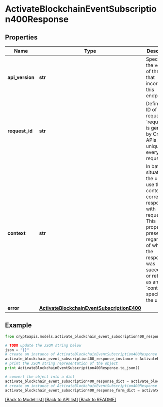# ActivateBlockchainEventSubscription400Response


## Properties
Name | Type | Description | Notes
------------ | ------------- | ------------- | -------------
**api_version** | **str** | Specifies the version of the API that incorporates this endpoint. | 
**request_id** | **str** | Defines the ID of the request. The &#x60;requestId&#x60; is generated by Crypto APIs and it&#39;s unique for every request. | 
**context** | **str** | In batch situations the user can use the context to correlate responses with requests. This property is present regardless of whether the response was successful or returned as an error. &#x60;context&#x60; is specified by the user. | [optional] 
**error** | [**ActivateBlockchainEventSubscriptionE400**](ActivateBlockchainEventSubscriptionE400.md) |  | 

## Example

```python
from cryptoapis.models.activate_blockchain_event_subscription400_response import ActivateBlockchainEventSubscription400Response

# TODO update the JSON string below
json = "{}"
# create an instance of ActivateBlockchainEventSubscription400Response from a JSON string
activate_blockchain_event_subscription400_response_instance = ActivateBlockchainEventSubscription400Response.from_json(json)
# print the JSON string representation of the object
print ActivateBlockchainEventSubscription400Response.to_json()

# convert the object into a dict
activate_blockchain_event_subscription400_response_dict = activate_blockchain_event_subscription400_response_instance.to_dict()
# create an instance of ActivateBlockchainEventSubscription400Response from a dict
activate_blockchain_event_subscription400_response_form_dict = activate_blockchain_event_subscription400_response.from_dict(activate_blockchain_event_subscription400_response_dict)
```
[[Back to Model list]](../README.md#documentation-for-models) [[Back to API list]](../README.md#documentation-for-api-endpoints) [[Back to README]](../README.md)


